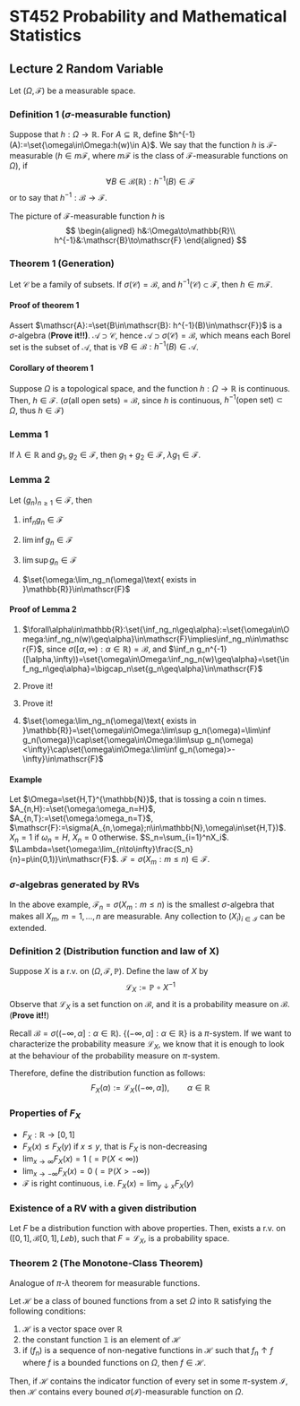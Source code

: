 # ST452 Probability and Mathematical Statistics

## Lecture 2 Random Variable

Let $(\Omega,\mathscr{F})$ be a measurable space.

### Definition 1 ($\sigma$-measurable function)

Suppose that $h:\Omega\to\mathbb{R}$. For $A\subseteq\mathbb{R}$, define $h^{-1}(A):=\set{\omega\in\Omega:h(w)\in A}$. We say that the function $h$ is $\mathscr{F}$-measurable ($h\in m\mathscr{F}$, where $m\mathscr{F}$ is the class of $\mathscr{F}$-measurable functions on $\Omega$), if
$$
\forall B\in\mathscr{B}(\mathbb{R}):h^{-1}(B)\in\mathscr{F}
$$
or to say that $h^{-1}:\mathscr{B}\to\mathscr{F}$.

The picture of $\mathscr{F}$-measurable function $h$ is
$$
\begin{aligned}
h&:\Omega\to\mathbb{R}\\
h^{-1}&:\mathscr{B}\to\mathscr{F}
\end{aligned}
$$

### Theorem 1 (Generation)

Let $\mathscr{C}$ be a family of subsets. If $\sigma(\mathscr{C})=\mathscr{B}$, and $h^{-1}(\mathscr{C})\subset\mathscr{F}$, then $h\in m\mathscr{F}$.

#### Proof of theorem 1

Assert $\mathscr{A}:=\set{B\in\mathscr{B}: h^{-1}(B)\in\mathscr{F}}$ is a $\sigma$-algebra (**Prove it!!)**. $\mathscr{A}\supset\mathscr{C}$, hence $\mathscr{A}\supset\sigma(\mathscr{C})=\mathscr{B}$, which means each Borel set is the subset of $\mathscr{A}$, that is $\forall B\in\mathscr{B}: h^{-1}(B)\in\mathscr{A}$.

#### Corollary of theorem 1

Suppose $\Omega$ is a topological space, and the function $h:\Omega\to\mathbb{R}$ is continuous. Then, $h\in\mathscr{F}$. ($\sigma(\text{all open sets})=\mathscr{B}$, since $h$ is continuous, $h^{-1}(\text{open set})\subset\Omega$, thus $h\in\mathscr{F}$)

### Lemma 1

If $\lambda\in\mathbb{R}$ and $g_1,g_2\in\mathscr{F}$, then $g_1+g_2\in\mathscr{F}$, $\lambda g_1\in\mathscr{F}$.

### Lemma 2

Let $(g_n)_{n\geq1}\in\mathscr{F}$, then 

1. $\inf_ng_n\in\mathscr{F}$

2. $\lim\inf g_n\in\mathscr{F}$

3. $\lim\sup g_n\in\mathscr{F}$
4. $\set{\omega:\lim_ng_n(\omega)\text{ exists in }\mathbb{R}}\in\mathscr{F}$

#### Proof of Lemma 2

1. $\forall\alpha\in\mathbb{R}:\set{\inf_ng_n\geq\alpha}:=\set{\omega\in\Omega:\inf_ng_n(w)\geq\alpha}\in\mathscr{F}\implies\inf_ng_n\in\mathscr{F}$, since $\sigma([\alpha,\infty):\alpha\in\mathbb{R})=\mathscr{B}$, and $\inf_n g_n^{-1}([\alpha,\infty))=\set{\omega\in\Omega:\inf_ng_n(w)\geq\alpha}=\set{\inf_ng_n\geq\alpha}=\bigcap_n\set{g_n\geq\alpha}\in\mathscr{F}$

2. Prove it!
3. Prove it!
4. $\set{\omega:\lim_ng_n(\omega)\text{ exists in }\mathbb{R}}=\set{\omega\in\Omega:\lim\sup g_n(\omega)=\lim\inf g_n(\omega)}\cap\set{\omega\in\Omega:\lim\sup g_n(\omega)<\infty}\cap\set{\omega\in\Omega:\lim\inf g_n(\omega)>-\infty}\in\mathscr{F}$

#### Example

Let $\Omega=\set{H,T}^{\mathbb{N}}$, that is tossing a coin n times. $A_{n,H}:=\set{\omega:\omega_n=H}$, $A_{n,T}:=\set{\omega:\omega_n=T}$, $\mathscr{F}:=\sigma(A_{n,\omega};n\in\mathbb{N},\omega\in\set{H,T})$. $X_n=1$ if $\omega_n=H$, $X_n=0$ otherwise. $S_n=\sum_{i=1}^nX_i$. $\Lambda=\set{\omega:\lim_{n\to\infty}\frac{S_n}{n}=p\in(0,1)}\in\mathscr{F}$. $\mathscr{F}=\sigma(X_m:m\leq n)\in\mathscr{F}$.

### $\sigma$-algebras generated by RVs

In the above example, $\mathscr{F}_n=\sigma(X_m:m\leq n)$ is the smallest $\sigma$-algebra that makes all $X_m$, $m=1,\dots,n$ are measurable. Any collection to $(X_i)_{i\in\mathcal{I}}$ can be extended.

### Definition 2 (Distribution function and law of X)

Suppose $X$ is a r.v. on $(\Omega, \mathscr{F}, \mathbb{P})$. Define the law of $X$ by
$$
\mathscr{L}_X:=\mathbb{P}\circ X^{-1}
$$
Observe that $\mathscr{L}_X$ is a set function on $\mathscr{B}$, and it is a probability measure on $\mathscr{B}$. (**Prove it!!**)

Recall $\mathscr{B}=\sigma((-\infty,\alpha]:\alpha\in\mathbb{R})$. $\{(-\infty,\alpha]:\alpha\in\mathbb{R}\}$ is a $\pi$-system. If we want to characterize the probability measure $\mathscr{L}_X$, we know that it is enough to look at the behaviour of the probability measure on $\pi$-system.

Therefore, define the distribution function as follows:
$$
F_X(\alpha):=\mathscr{L}_X((-\infty,\alpha]),\qquad\alpha\in\mathbb{R}
$$

### Properties of $F_X$

- $F_X:\mathbb{R}\to[0,1]$
- $F_X(x)\leq F_X(y)$ if $x\leq y$, that is $F_X$ is non-decreasing
- $\lim_{x\to\infty}F_X(x)=1$   ($=\mathbb{P}(X<\infty)$)
- $\lim_{x\to-\infty}F_X(x)=0$   ($=\mathbb{P}(X>-\infty)$)
- $\mathscr{F}$ is right continuous, i.e. $F_X(x)=\lim_{y\downarrow x}F_X(y)$

### Existence of a RV with a given distribution

Let $F$ be a distribution function with above properties. Then, exists a r.v. on $([0,1],\mathscr{B}[0,1],Leb)$, such that $F=\mathscr{L}_X$, is a probability space.

### Theorem 2 (The Monotone-Class Theorem)

Analogue of $\pi$-$\lambda$ theorem for measurable functions.

Let $\mathscr{H}$ be a class of bouned functions from a set $\Omega$ into $\mathbb{R}$ satisfying the following conditions:

1. $\mathscr{H}$ is a vector space over $\mathbb{R}$
2. the constant function $\mathbb{1}$ is an element of $\mathscr{H}$
3. if $(f_n)$ is a sequence of non-negative functions in $\mathscr{H}$ such that $f_n\uparrow f$ where $f$ is a bounded functions on $\Omega$, then $f\in\mathscr{H}$.

Then, if $\mathscr{H}$ contains the indicator function of every set in some $\pi$-system $\mathcal{I}$, then $\mathscr{H}$ contains every bouned $\sigma(\mathcal{I})$-measurable function on $\Omega$.
